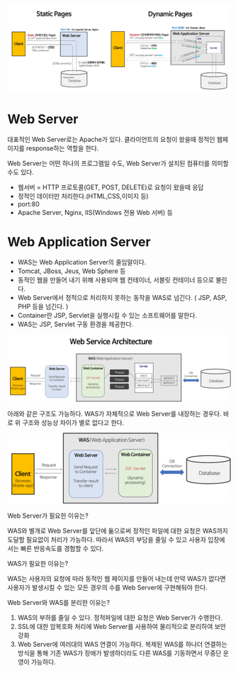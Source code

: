 
![](./Images/WAS-and-Web-Server1.png)

# Web Server

대표적인 Web Server로는 Apache가 있다. 클라이언트의 요청이 왔을때 정적인 웹페이지를 response하는 역할을 한다. 

Web Server는 어떤 하나의 프로그램일 수도, Web Server가 설치된 컴퓨터를 의미할 수도 있다. 

- 웹서버 = HTTP 프로토콜(GET, POST, DELETE)로 요청이 왔을때 응답
- 정적인 데이터만 처리한다.(HTML,CSS,이미지 등)
- port:80
- Apache Server, Nginx, IIS(Windows 전용 Web 서버) 등

# Web Application Server

- WAS는 Web Application Server의 줄임말이다.
- Tomcat, JBoss, Jeus, Web Sphere 등
- 동적인 웹을 만들어 내기 위해 사용되며 웹 컨테이너, 서블릿 컨테이너 등으로 불린다.
- Web Server에서 정적으로 처리하지 못하는 동작을 WAS로 넘긴다. ( JSP, ASP, PHP 등을 넘긴다. )
- Container란 JSP, Servlet을 실행시킬 수 있는 소프트웨어를 말한다.
- WAS는 JSP, Servlet 구동 환경을 제공한다.

![](./Images/WAS-and-Web-Server2.png)

아래와 같은 구조도 가능하다. WAS가 자체적으로 Web Server를 내장하는 경우다. 바로 위 구조와 성능상 차이가 별로 없다고 한다. 

![](./Images/WAS-and-Web-Server3.png)

Web Server가 필요한 이유는?

WAS와 별개로 Web Server를 앞단에 둚으로써 정적인 파일에 대한 요청은 WAS까지 도달할 필요없이 처리가 가능하다. 따라서 WAS의 부담을 줄일 수 있고 사용자 입장에서는 빠른 반응속도를 경험할 수 있다. 

WAS가 필요한 이유는?

WAS는 사용자의 요청에 따라 동적인 웹 페이지를 만들어 내는데 만약 WAS가 없다면 사용자가 발생시킬 수 있는 모든 경우의 수를 Web Server에 구현해둬야 한다. 

Web Server와 WAS를 분리한 이유는?

1. WAS의 부하를 줄일 수 있다. 정적파일에 대한 요청은 Web Server가 수행한다.
2. SSL에 대한 암복호화 처리에 Web Server를 사용하여 물리적으로 분리하여 보안 강화
3. Web Server에 여러대의 WAS 연결이 가능하다. 복제된 WAS를 하나더 연결하는 방식을 통해 기존 WAS가 장애가 발생하더라도 다른 WAS를 기동하면서 무중단 운영이 가능하다.
